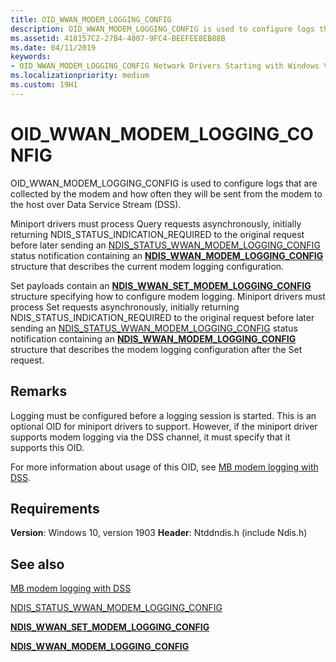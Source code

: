 ```yaml
---
title: OID_WWAN_MODEM_LOGGING_CONFIG
description: OID_WWAN_MODEM_LOGGING_CONFIG is used to configure logs that are collected by the modem and how often they will be sent from the modem to the host over Data Service Stream (DSS).
ms.assetid: 418157C2-27B4-4007-9FC4-BEEFEE8EB88B
ms.date: 04/11/2019
keywords: 
- OID_WWAN_MODEM_LOGGING_CONFIG Network Drivers Starting with Windows Vista
ms.localizationpriority: medium
ms.custom: 19H1
---
```


# OID_WWAN_MODEM_LOGGING_CONFIG

OID_WWAN_MODEM_LOGGING_CONFIG is used to configure logs that are collected by the modem and how often they will be sent from the modem to the host over Data Service Stream (DSS).

Miniport drivers must process Query requests asynchronously, initially returning NDIS_STATUS_INDICATION_REQUIRED to the original request before later sending an [NDIS_STATUS_WWAN_MODEM_LOGGING_CONFIG](ndis-status-wwan-modem-logging-config.md) status notification containing an [**NDIS_WWAN_MODEM_LOGGING_CONFIG**](/windows-hardware/drivers/ddi/ndiswwan/ns-ndiswwan-_ndis_wwan_modem_logging_config) structure that describes the current modem logging configuration.

Set payloads contain an [**NDIS_WWAN_SET_MODEM_LOGGING_CONFIG**](/windows-hardware/drivers/ddi/ndiswwan/ns-ndiswwan-_ndis_wwan_set_modem_logging_config) structure specifying how to configure modem logging. Miniport drivers must process Set requests asynchronously, initially returning NDIS_STATUS_INDICATION_REQUIRED to the original request before later sending an [NDIS_STATUS_WWAN_MODEM_LOGGING_CONFIG](ndis-status-wwan-modem-logging-config.md) status notification containing an [**NDIS_WWAN_MODEM_LOGGING_CONFIG**](/windows-hardware/drivers/ddi/ndiswwan/ns-ndiswwan-_ndis_wwan_modem_logging_config) structure that describes the modem logging configuration after the Set request.

## Remarks

Logging must be configured before a logging session is started. This is an optional OID for miniport drivers to support. However, if the miniport driver supports modem logging via the DSS channel, it must specify that it supports this OID. 

For more information about usage of this OID, see [MB modem logging with DSS](mb-modem-logging-with-dss.md).

## Requirements

**Version**: Windows 10, version 1903
**Header**: Ntddndis.h (include Ndis.h)

## See also

[MB modem logging with DSS](mb-modem-logging-with-dss.md)

[NDIS_STATUS_WWAN_MODEM_LOGGING_CONFIG](ndis-status-wwan-modem-logging-config.md)

[**NDIS_WWAN_SET_MODEM_LOGGING_CONFIG**](/windows-hardware/drivers/ddi/ndiswwan/ns-ndiswwan-_ndis_wwan_set_modem_logging_config)

[**NDIS_WWAN_MODEM_LOGGING_CONFIG**](/windows-hardware/drivers/ddi/ndiswwan/ns-ndiswwan-_ndis_wwan_modem_logging_config)